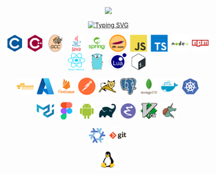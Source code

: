 <div align="center">

<a href="https://media.giphy.com/media/M9gbBd9nbDrOTu1Mqx/giphy.gif">
    <img
        src="https://media.giphy.com/media/M9gbBd9nbDrOTu1Mqx/giphy.gif"
        width="100"
    />
</a>

<p>
  <a href="https://git.io/typing-svg">
    <img
      src="https://readme-typing-svg.herokuapp.com?color=%2336BCF7&center=true&vCenter=true&width=600&lines=Hi+there+👋,+I+am+sssymo;+Welcome+to+My+Profile!+;"
      alt="Typing SVG">
  </a>
</p>

</div>

<p align="center">
  <!-- LANGUAGE related -->
  <!-- C/C++ related -->
  <img src="./img/icons/c.svg"  title="C" alt="C" width="40" height="40"/>&nbsp;
  <img src="./img/icons/cplusplus.svg"  title="C++" alt="C++" width="40" height="40"/>&nbsp;
  <img src="./img/icons/gcc.svg"  title="Gcc" alt="Gcc" width="40" height="40"/>&nbsp;
  <!-- Java related -->
  <img src="./img/icons/java.svg" title="Java" alt="Java" width="40" height="40"/>&nbsp;
  <img src="./img/icons/spring.svg" title="Spring" alt="Spring" width="40" height="40"/>&nbsp;
  <img src="./img/icons/maven.png" title="Maven" alt="Maven" width="40" height="40"/>&nbsp;
  <!-- JS related -->
  <img src="./img/icons/javascript.svg" title="JavaScript" alt="JavaScript" width="40" height="40"/>&nbsp;
  <img src="./img/icons/typescript.svg" title="TypeScript" alt="TypeScript" width="40" height="40"/>&nbsp;
  <img src="./img/icons/nodejs.svg" title="NodeJS" alt="NodeJS" width="40" height="40"/>&nbsp;
  <img src="./img/icons/npm.svg" title="Npm" alt="Npm" width="40" height="40"/>&nbsp;
  <img src="./img/icons/reactnative.png" title="React Native" alt="React Native" width="40" height="40"/>&nbsp;
  <!-- GO related -->
  <img src="./img/icons/go.svg" title="go" alt="go" width="40" height="40"/>&nbsp;
  <!-- Lua related -->
  <img src="./img/icons/lua.svg" title="lua" alt="lua" width="40" height="40"/>&nbsp;
  <!-- Shell related -->
  <img src="./img/icons/bash.svg"  title="Bash" alt="Bash" width="40" height="40"/>&nbsp;
</p>

<p align="center">
  <!-- Web cloud services related -->
  <img src="./img/icons/aws.svg" title="AWS" alt="AWS" width="40" height="40"/>&nbsp;
  <img src="./img/icons/azure.svg" title="Azure" alt="Azure" width="40" height="40"/>&nbsp;
  <img src="./img/icons/firebase.svg" title="Firebase" alt="Firebase" width="40" height="40"/>&nbsp;
  <!-- API related -->
  <img src="./img/icons/postman.svg" title="Postman"  alt="Postman" width="40" height="40"/>&nbsp;
  <img src="./img/icons/tomcat.svg" title="Tomcat"  alt="Tomcat" width="40" height="40"/>&nbsp;
  <!-- Db related -->
  <img src="./img/icons/postgresql.svg" title="Postgres" alt="Postgres" width="40" height="40"/>&nbsp;
  <img src="./img/icons/mongodb.svg" title="MongoDB" alt="MongoDB" width="40" height="40"/>&nbsp;
  <!-- Containers related -->
  <img src="./img/icons/docker.svg" title="Docker" alt="Docker" width="40" height="40"/>&nbsp;
  <img src="./img/icons/kubernetes.svg" title="Kubernetes" alt="Kubernetes" width="40" height="40"/>&nbsp;
</p>

<p align="center">
  <!-- Material design related -->
  <img src="./img/icons/materialui.svg" title="Material UI" alt="Material UI" width="40" height="40"/>&nbsp;
  <img src="./img/icons/figma.svg" title="Figma" alt="Figma" width="40" height="40"/>&nbsp;
  <!-- Android related -->
  <img src="./img/icons/android.svg" title="Android" alt="Android" width="40" height="40"/>&nbsp;
  <img src="./img/icons/gradle.svg" title="Gradle" alt="Gradle" width="40" height="40"/>&nbsp;
  <!-- Editors related -->
  <img src="./img/icons/emacs.svg" title="emacs" alt="emacs" width="40" height="40"/>&nbsp;
  <img src="./img/icons/vim.svg" title="vim" alt="vim" width="40" height="40"/>&nbsp;
  <img src="./img/icons/org.svg" title="org" alt="org" width="40" height="40"/>&nbsp;
</p>

<p align="center">
  <img src="./img/icons/nixos.svg"  title="Nixos" alt="Nixos" width="40" height="40"/>&nbsp;
  <img src="./img/icons/git.svg" title="Git" alt="Git" width="40" height="40"/>&nbsp;
</p>

<p align="center">
  <img src="./img/icons/linux.svg"  title="Linux" alt="Linux" width="40" height="40"/>&nbsp;
</p>
